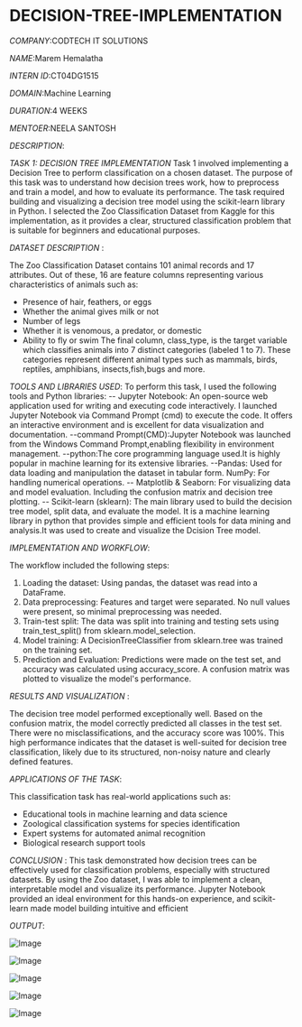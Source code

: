 # DECISION-TREE-IMPLEMENTATION

*COMPANY*:CODTECH IT SOLUTIONS

*NAME*:Marem Hemalatha

*INTERN ID*:CT04DG1515

*DOMAIN*:Machine Learning

*DURATION*:4 WEEKS

*MENTOER*:NEELA SANTOSH

*DESCRIPTION*:

*TASK 1: DECISION TREE IMPLEMENTATION*
Task 1 involved implementing a Decision Tree  to perform classification on a chosen dataset. The purpose of this task was to understand how decision trees work, how to preprocess and train a model, and how to evaluate its performance. The task required building and visualizing a decision tree model using the scikit-learn library in Python. I selected the Zoo Classification Dataset from Kaggle for this implementation, as it provides a clear, structured classification problem that is suitable for beginners and educational purposes.

*DATASET DESCRIPTION* :

The Zoo Classification Dataset contains 101 animal records and 17 attributes. Out of these, 16 are feature columns representing various characteristics of animals such as: 
- Presence of hair, feathers, or eggs 
- Whether the animal gives milk or not 
- Number of legs 
- Whether it is venomous, a predator, or domestic 
- Ability to fly or swim 
The final column, class_type, is the target variable which classifies animals into 7 distinct categories (labeled 1 to 7). These categories represent different animal types such as mammals, birds, reptiles, amphibians, insects,fish,bugs and more.

*TOOLS AND LIBRARIES USED*:
To perform this task, I used the following tools and Python libraries: 
-- Jupyter Notebook: An open-source web application used for writing and executing code interactively. I launched Jupyter Notebook via Command Prompt (cmd) to execute the code. 
It offers an interactive environment and is excellent for data visualization and documentation.
--command Prompt(CMD):Jupyter Notebook was launched from the Windows Command Prompt,enabling flexibility in environment management.
--python:The core programming language used.It is highly popular in machine learning for its extensive libraries.
--Pandas: Used for data loading and manipulation the dataset in tabular form.
 NumPy: For handling numerical operations. 
-- Matplotlib & Seaborn: For visualizing data and model evaluation. Including the confusion matrix and decision tree plotting.
-- Scikit-learn (sklearn): The main library used to build the decision tree model, split data, and evaluate the model. It is a machine learning library in python that provides simple and efficient tools for data mining and analysis.It was used to create and visualize the Dcision Tree model.

*IMPLEMENTATION AND WORKFLOW*:

The workflow included the following steps: 
1. Loading the dataset: Using pandas, the dataset was read into a DataFrame. 
2. Data preprocessing: Features and target were separated. No null values were present, so minimal preprocessing was needed. 
3. Train-test split: The data was split into training and testing sets using train_test_split() from 
sklearn.model_selection. 
4. Model training: A DecisionTreeClassifier from sklearn.tree was trained on the training set. 
5. Prediction and Evaluation: Predictions were made on the test set, and accuracy was calculated using accuracy_score. A confusion matrix was plotted to visualize the model's performance. 

*RESULTS AND VISUALIZATION* :

The decision tree model performed exceptionally well. Based on the confusion matrix, the model correctly predicted all classes in the test set. There were no misclassifications, and the accuracy score was 100%. This high performance indicates that the dataset is well-suited for decision tree classification, likely due to its structured, non-noisy nature and clearly defined features. 

*APPLICATIONS OF THE TASK*:

This classification task has real-world applications such as: 
-	Educational tools in machine learning and data science 
-	Zoological classification systems for species identification 
-	Expert systems for automated animal recognition 
-	Biological research support tools
 
*CONCLUSION* :
This task demonstrated how decision trees can be effectively used for classification problems, especially with structured datasets. By using the Zoo dataset, I was able to implement a clean, interpretable model and visualize its performance. Jupyter Notebook provided an ideal environment for this hands-on experience, and scikit-learn made model building intuitive and efficient

*OUTPUT*:

![Image](https://github.com/user-attachments/assets/d5e87526-8222-4427-b3cc-39210665e9ba)

![Image](https://github.com/user-attachments/assets/929278d4-83f1-4643-9e73-a1764a1383e0)

![Image](https://github.com/user-attachments/assets/27940959-24a5-41e0-8be9-3f3d61346c89)

![Image](https://github.com/user-attachments/assets/3ec5b019-a8a8-4751-888d-45c1be73d126)

![Image](https://github.com/user-attachments/assets/78c3f260-28d1-4ae6-acdc-87c113e7e38e)
